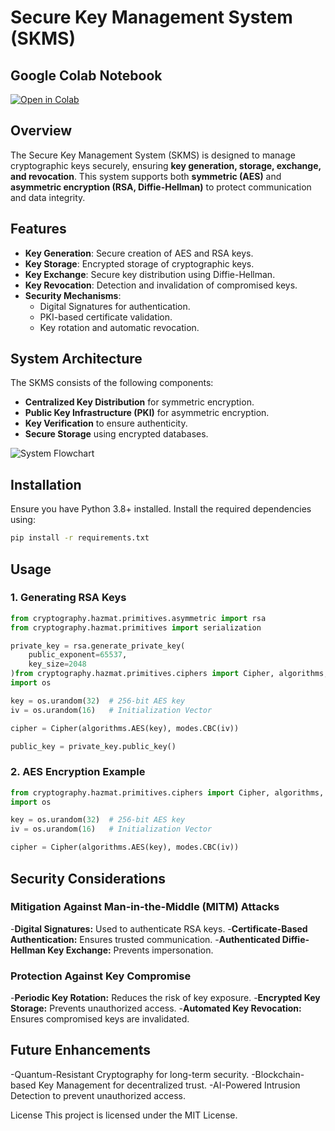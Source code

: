 # Secure Key Management System (SKMS)

## Google Colab Notebook  
[![Open in Colab](https://colab.research.google.com/assets/colab-badge.svg)](https://colab.research.google.com/drive/1KSNEY1-4qhB8zJ1JVBdGf9a_khT7qNXk?usp=sharing)

## **Overview**
The Secure Key Management System (SKMS) is designed to manage cryptographic keys securely, ensuring **key generation, storage, exchange, and revocation**. This system supports both **symmetric (AES)** and **asymmetric encryption (RSA, Diffie-Hellman)** to protect communication and data integrity.

## **Features**
- **Key Generation**: Secure creation of AES and RSA keys.
- **Key Storage**: Encrypted storage of cryptographic keys.
- **Key Exchange**: Secure key distribution using Diffie-Hellman.
- **Key Revocation**: Detection and invalidation of compromised keys.
- **Security Mechanisms**:
  - Digital Signatures for authentication.
  - PKI-based certificate validation.
  - Key rotation and automatic revocation.

## **System Architecture**
The SKMS consists of the following components:
- **Centralized Key Distribution** for symmetric encryption.
- **Public Key Infrastructure (PKI)** for asymmetric encryption.
- **Key Verification** to ensure authenticity.
- **Secure Storage** using encrypted databases.

![System Flowchart](architecture.png)

## **Installation**
Ensure you have Python 3.8+ installed. Install the required dependencies using:

```bash
pip install -r requirements.txt
```

## Usage
### 1. Generating RSA Keys
```python
from cryptography.hazmat.primitives.asymmetric import rsa
from cryptography.hazmat.primitives import serialization

private_key = rsa.generate_private_key(
    public_exponent=65537,
    key_size=2048
)from cryptography.hazmat.primitives.ciphers import Cipher, algorithms, modes
import os

key = os.urandom(32)  # 256-bit AES key
iv = os.urandom(16)   # Initialization Vector

cipher = Cipher(algorithms.AES(key), modes.CBC(iv))

public_key = private_key.public_key()
```

### 2. AES Encryption Example
```python
from cryptography.hazmat.primitives.ciphers import Cipher, algorithms, modes
import os

key = os.urandom(32)  # 256-bit AES key
iv = os.urandom(16)   # Initialization Vector

cipher = Cipher(algorithms.AES(key), modes.CBC(iv))
```

## Security Considerations
### Mitigation Against Man-in-the-Middle (MITM) Attacks
-**Digital Signatures:** Used to authenticate RSA keys.
-**Certificate-Based Authentication:** Ensures trusted communication.
-**Authenticated Diffie-Hellman Key Exchange:** Prevents impersonation.

### Protection Against Key Compromise
-**Periodic Key Rotation:** Reduces the risk of key exposure.
-**Encrypted Key Storage:** Prevents unauthorized access.
-**Automated Key Revocation:** Ensures compromised keys are invalidated.

## Future Enhancements
-Quantum-Resistant Cryptography for long-term security.
-Blockchain-based Key Management for decentralized trust.
-AI-Powered Intrusion Detection to prevent unauthorized access.

License
This project is licensed under the MIT License.


